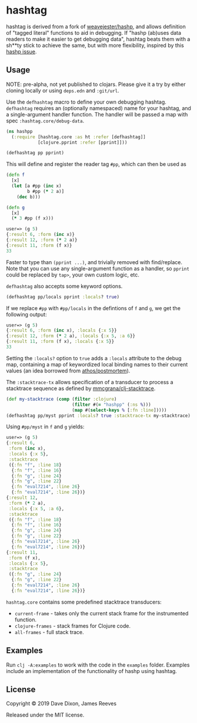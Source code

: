 # hashtag

hashtag is derived from a fork of [weavejester/hashp][], and allows
definition of "tagged literal" functions to aid in debugging. If
"hashp (ab)uses data readers to make it easier to get debugging 
data", hashtag beats them with a sh\*\*ty stick to achieve the same,
but with more flexibility, inspired by this [hashp issue][].

[weavejester/hashp]: https://github.com/weavejester/hashp
[hashp issue]: https://github.com/weavejester/hashp/issues/2

## Usage

NOTE: pre-alpha, not yet published to clojars. Please give it a try by either cloning locally or using `deps.edn` and `:git/url`.

Use the `defhashtag` macro to define your own debugging hashtag. `defhashtag` requires an (optionally namespaced) name for your hashtag, and a single-argument handler function. The handler will be passed a map with spec `:hashtag.core/debug-data`.

```clojure
(ns hashpp
  (:require [hashtag.core :as ht :refer [defhashtag]]
            [clojure.pprint :refer [pprint]]))

(defhashtag pp pprint)
```

This will define and register the reader tag `#pp`, which can then be used as

```clojure
(defn f
  [x]
  (let [a #pp (inc x)
        b #pp (* 2 a)]
    (dec b)))

(defn g
  [x]
  (* 3 #pp (f x)))

user=> (g 5)
{:result 6, :form (inc x)}
{:result 12, :form (* 2 a)}
{:result 11, :form (f x)}
33
```

Faster to type than `(pprint ...)`, and trivially removed with find/replace. 
Note that you can use any single-argument function as a handler, so `pprint`
could be replaced by `tap>`, your own custom logic, etc.

`defhashtag` also accepts some keyword options.

```clojure
(defhashtag pp/locals pprint :locals? true)
```

If we replace `#pp` with `#pp/locals` in the defintions of `f` and `g`, we 
get the following output:

```clojure
user=> (g 5)
{:result 6, :form (inc x), :locals {:x 5}}
{:result 12, :form (* 2 a), :locals {:x 5, :a 6}}
{:result 11, :form (f x), :locals {:x 5}}
33
```

Setting the `:locals?` option to `true` adds a `:locals` attribute to the debug 
map, containing a map of keywordized local binding names to their current 
values (an idea borrowed from [athos/postmortem][]).

The `:stacktrace-tx` allows specification of a transducer to process a 
stacktrace sequence as defined by [mmcgrana/clj-stacktrace][].

```clojure
(def my-stacktrace (comp (filter :clojure)
                         (filter #(= "hashpp" (:ns %)))
                         (map #(select-keys % [:fn :line]))))
(defhashtag pp/myst pprint :locals? true :stacktrace-tx my-stacktrace)
```

Using `#pp/myst` in `f` and `g` yields:

```clojure
user=> (g 5)
{:result 6,
 :form (inc x),
 :locals {:x 5},
 :stacktrace
 ({:fn "f", :line 18}
  {:fn "f", :line 16}
  {:fn "g", :line 24}
  {:fn "g", :line 22}
  {:fn "eval7214", :line 26}
  {:fn "eval7214", :line 26})}
{:result 12,
 :form (* 2 a),
 :locals {:x 5, :a 6},
 :stacktrace
 ({:fn "f", :line 18}
  {:fn "f", :line 16}
  {:fn "g", :line 24}
  {:fn "g", :line 22}
  {:fn "eval7214", :line 26}
  {:fn "eval7214", :line 26})}
{:result 11,
 :form (f x),
 :locals {:x 5},
 :stacktrace
 ({:fn "g", :line 24}
  {:fn "g", :line 22}
  {:fn "eval7214", :line 26}
  {:fn "eval7214", :line 26})}
```

`hashtag.core` contains some predefined stacktrace transducers:

* `current-frame` - takes only the current stack frame for the 
instrumented function.
* `clojure-frames` - stack frames for Clojure code.
* `all-frames` - full stack trace.

[athos/postmortem]:https://github.com/athos/postmortem
[mmcgrana/clj-stacktrace]:https://github.com/mmcgrana/clj-stacktrace

## Examples

Run `clj -A:examples` to work with the code in the `examples` folder.
Examples include an implementation of the functionality of hashp using
hashtag.

## License

Copyright © 2019 Dave Dixon, James Reeves

Released under the MIT license.
